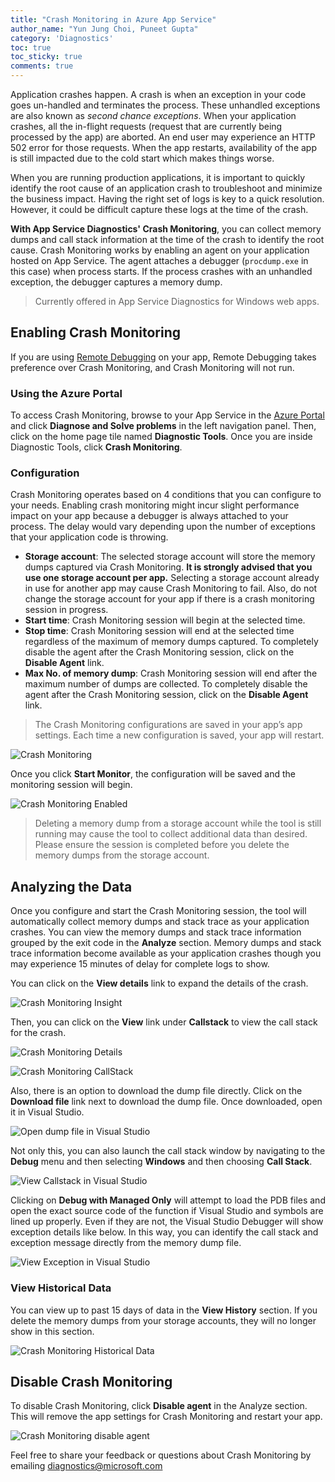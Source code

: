 ```yaml
---
title: "Crash Monitoring in Azure App Service"
author_name: "Yun Jung Choi, Puneet Gupta"
category: 'Diagnostics'
toc: true
toc_sticky: true
comments: true
---
```


Application crashes happen. A crash is when an exception in your code goes un-handled and terminates the process. These unhandled exceptions are also known as _second chance exceptions_. When your application crashes, all the in-flight requests (request that are currently being processed by the app) are aborted. An end user may experience an HTTP 502 error for those requests. When the app restarts, availability of the app is still impacted due to the cold start which makes things worse.

When you are running production applications, it is important to quickly identify the root cause of an application crash to troubleshoot and minimize the business impact. Having the right set of logs is key to a quick resolution. However, it could be difficult capture these logs at the time of the crash.

**With App Service Diagnostics' Crash Monitoring**, you can collect memory dumps and call stack information at the time of the crash to identify the root cause. Crash Monitoring works by enabling an agent on your application hosted on App Service. The agent attaches a debugger (`procdump.exe` in this case) when process starts. If the process crashes with an unhandled exception, the debugger captures a memory dump.

> Currently offered in App Service Diagnostics for Windows web apps.

## Enabling Crash Monitoring

If you are using [Remote Debugging](https://azure.microsoft.com/blog/introduction-to-remote-debugging-on-azure-web-sites/) on your app, Remote Debugging takes preference over Crash Monitoring, and Crash Monitoring will not run. 

### Using the Azure Portal

To access Crash Monitoring, browse to your App Service in the [Azure Portal](https://portal.azure.com) and click **Diagnose and Solve problems** in the left navigation panel. Then, click on the home page tile named **Diagnostic Tools**. Once you are inside Diagnostic Tools, click **Crash Monitoring**.

### Configuration

Crash Monitoring operates based on 4 conditions that you can configure to your needs. Enabling crash monitoring might incur slight performance impact on your app because a debugger is always attached to your process. The delay would vary depending upon the number of exceptions that your application code is throwing. 

- **Storage account**: The selected storage account will store the memory dumps captured via Crash Monitoring. **It is strongly advised that you use one storage account per app.** Selecting a storage account already in use for another app may cause Crash Monitoring to fail. Also, do not change the storage account for your app if there is a crash monitoring session in progress.
- **Start time**: Crash Monitoring session will begin at the selected time.
- **Stop time**: Crash Monitoring session will end at the selected time regardless of the maximum of memory dumps captured. To completely disable the agent after the Crash Monitoring session, click on the **Disable Agent** link.
- **Max No. of memory dump**: Crash Monitoring session will end after the maximum number of dumps are collected. To completely disable the agent after the Crash Monitoring session, click on the **Disable Agent** link.

> The Crash Monitoring configurations are saved in your app’s app settings. Each time a new configuration is saved, your app will restart.

![Crash Monitoring]({{site.baseurl}}/media/2020/08/crash-monitoring-ui.png)

Once you click **Start Monitor**, the configuration will be saved and the monitoring session will begin.

![Crash Monitoring Enabled]({{site.baseurl}}/media/2020/08/crash-monitoring-enabled.png)

> Deleting a memory dump from a storage account while the tool is still running may cause the tool to collect additional data than desired. Please ensure the session is completed before you delete the memory dumps from the storage account.

## Analyzing the Data

Once you configure and start the Crash Monitoring session, the tool will automatically collect memory dumps and stack trace as your application crashes. You can view the memory dumps and stack trace information grouped by the exit code in the **Analyze** section. Memory dumps and stack trace information become available as your application crashes though you may experience 15 minutes of delay for complete logs to show.

You can click on the **View details** link to expand the details of the crash.

![Crash Monitoring Insight]({{site.baseurl}}/media/2020/08/crash-monitoring-insight.png)

Then, you can click on the **View** link under **Callstack** to view the call stack for the crash.

![Crash Monitoring Details]({{site.baseurl}}/media/2020/08/crash-monitoring-details.png)

![Crash Monitoring CallStack]({{site.baseurl}}/media/2020/08/crash-monitoring-callstack.png)

Also, there is an option to download the dump file directly. Click on the **Download file** link next to download the dump file. Once downloaded, open it in Visual Studio.

![Open dump file in Visual Studio]({{site.baseurl}}/media/2020/08/crash-monitoring-visual-studio.png)

Not only this, you can also launch the call stack window by navigating to the **Debug** menu and then selecting **Windows** and then choosing **Call Stack**.

![View Callstack in Visual Studio]({{site.baseurl}}/media/2020/08/crash-monitoring-visual-studio-stack.png)

Clicking on **Debug with Managed Only** will attempt to load the PDB files and open the exact source code of the function if Visual Studio and symbols are lined up properly. Even if they are not, the Visual Studio Debugger will show exception details like below. In this way, you can identify the call stack and exception message directly from the memory dump file.

![View Exception in Visual Studio]({{site.baseurl}}/media/2020/08/crash-monitoring-visual-studio-exception.png)

### View Historical Data

You can view up to past 15 days of data in the **View History** section. If you delete the memory dumps from your storage accounts, they will no longer show in this section.

![Crash Monitoring Historical Data]({{site.baseurl}}/media/2020/08/crash-monitoring-history.png)

##  Disable Crash Monitoring

To disable Crash Monitoring, click **Disable agent** in the Analyze section. This will remove the app settings for Crash Monitoring and restart your app.

![Crash Monitoring disable agent]({{site.baseurl}}/media/2020/08/crash-monitoring-disable-agent.png)

Feel free to share your feedback or questions about Crash Monitoring by emailing [diagnostics@microsoft.com](mailto:diagnostics@microsoft.com)
